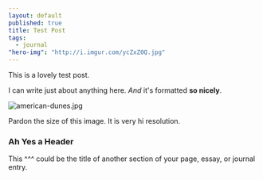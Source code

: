 ```yaml
---
layout: default
published: true
title: Test Post
tags: 
  - journal
"hero-img": "http://i.imgur.com/ycZxZ0Q.jpg"
---
```




This is a lovely test post.

I can write just about anything here. _And_ it's formatted **so nicely**.

![american-dunes.jpg]({{site.baseurl}}/assets/images/american-dunes.jpg)

Pardon the size of this image. It is very hi resolution.

### Ah Yes a Header

This ^^^ could be the title of another section of your page, essay, or journal entry.
